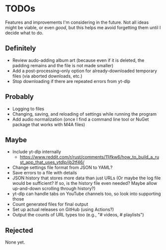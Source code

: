 # TODOs

Features and improvements I'm considering in the future. Not all ideas might be viable, or even _good_, but this helps me avoid forgetting them until I decide what to do.

## Definitely

- Review audo-adding album art (because even if it is deleted, the padding remains and the file is not made smaller)
- Add a post-processing–only option for already-downloaded temporary files (via aborted downloads, etc.)
- Stop downloading if there are repeated errors from yt-dlp

## Probably

- Logging to files
- Changing, saving, and reloading of settings while running the program
- Add audio normalization (once I find a command line tool or NuGet package that works with M4A files)

## Maybe

- Include yt-dlp internally
  - https://www.reddit.com/r/rust/comments/11jfkw6/how_to_build_a_rust_app_that_uses_ytdlp/jb2tf46/
- Change settings file format from JSON to YAML?
- Save errors to a file with details
- JSON history that stores more data than just URLs (Or maybe the log file would be sufficient? If so, is the history file even needed? Maybe allow up-and-down scrolling through history?)
- yt-dlp can handle tabs on YouTube channels too, so look into supporting those
- Count generated files for final output
- Set up actual releases on GitHub (using Actions?)
- Output the counts of URL types too (e.g., "# videos, # playlists")

## Rejected

None yet.

